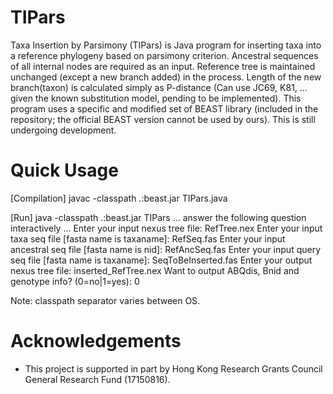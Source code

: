 # TIPars

Taxa Insertion by Parsimony (TIPars) is Java program for inserting taxa into a reference phylogeny based on parsimony criterion. 
Ancestral sequences of all internal nodes are required as an input. Reference tree is maintained unchanged (except a new branch added) in the process. 
Length of the new branch(taxon) is calculated simply as P-distance (Can use JC69, K81, ... given the known substitution model, pending to be implemented). 
This program uses a specific and modified set of BEAST library (included in the repository; the official BEAST version cannot be used by ours).
This is still undergoing development.

# Quick Usage
[Compilation]
javac -classpath .:beast.jar TIPars.java

[Run]
java -classpath .:beast.jar TIPars
... answer the following question interactively ...
Enter your input nexus tree file: RefTree.nex
Enter your input taxa seq file [fasta name is taxaname]: RefSeq.fas
Enter your input ancestral seq file [fasta name is nid]: RefAncSeq.fas
Enter your input query seq file [fasta name is taxaname]: SeqToBeInserted.fas
Enter your output nexus tree file: inserted_RefTree.nex
Want to output ABQdis, Bnid and genotype info? (0=no|1=yes): 0

Note: classpath separator varies between OS.

# Acknowledgements
- This project is supported in part by Hong Kong Research Grants Council General Research Fund (17150816).
